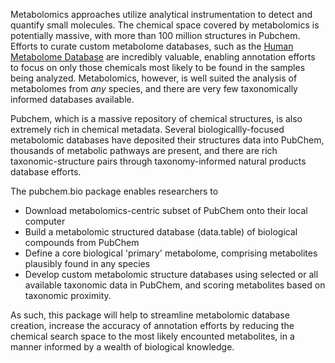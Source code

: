 Metabolomics approaches utilize analytical instrumentation to detect and quantify small molecules.  The chemical space covered by metabolomics is potentially massive, with more than 100 million structures in Pubchem.  Efforts to curate custom metabolome databases, such as the [Human Metabolome Database](https://www.hmdb.ca/) are incredibly valuable, enabling annotation efforts to focus on only those chemicals most likely to be found in the samples being analyzed.  Metabolomics, however, is well suited the analysis of metabolomes from _any_ species, and there are very few taxonomically informed databases available.  

Pubchem, which is a massive repository of chemical structures, is also extremely rich in chemical metadata.  Several biologicallly-focused metabolomic databases have deposited their structures data into PubChem, thousands of metabolic pathways are present, and there are rich taxonomic-structure pairs through taxonomy-informed natural products database efforts.  

The pubchem.bio package enables researchers to 

* Download metabolomics-centric subset of PubChem onto their local computer
* Build a metabolomic structured database (data.table) of biological compounds from PubChem
* Define a core biological 'primary' metabolome, comprising metabolites plausibly found in any species
* Develop custom metabolomic structure databases using selected or all available taxonomic data in PubChem, and scoring metabolites based on taxonomic proximity.

As such, this package will help to streamline metabolomic database creation, increase the accuracy of annotation efforts by reducing the chemical search space to the most likely encounted metabolites, in a manner informed by a wealth of biological knowledge. 
